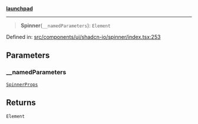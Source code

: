 [**launchpad**](index.md)

***

> **Spinner**(`__namedParameters`): `Element`

Defined in: [src/components/ui/shadcn-io/spinner/index.tsx:253](https://github.com/victorbratov/launchpad/blob/d1815ef1a573b42ac1f231f3f3d6617bddce6dbe/src/components/ui/shadcn-io/spinner/index.tsx#L253)

## Parameters

### \_\_namedParameters

[`SpinnerProps`](components.ui.shadcn-io.spinner.TypeAlias.SpinnerProps.md)

## Returns

`Element`
